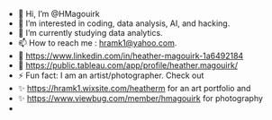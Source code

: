 - 👋 Hi, I’m @HMagouirk
- 👀 I’m interested in coding, data analysis, AI, and hacking.
- 🌱 I’m currently studying data analytics.
- 📫 How to reach me : hramk1@yahoo.com.
- 🔸 https://www.linkedin.com/in/heather-magouirk-1a6492184
- 🔸 https://public.tableau.com/app/profile/heather.magouirk/
- ⚡ Fun fact: I am an artist/photographer. Check out
- ✨ https://hramk1.wixsite.com/heatherm for an art portfolio and
- ✨ https://www.viewbug.com/member/hmagouirk for photography
- 
